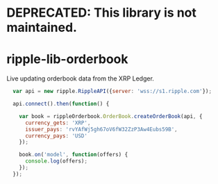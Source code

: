 # DEPRECATED: This library is not maintained.

# ripple-lib-orderbook

Live updating orderbook data from the XRP Ledger.

```javascript
  var api = new ripple.RippleAPI({server: 'wss://s1.ripple.com'});

  api.connect().then(function() {

    var book = rippleOrderbook.OrderBook.createOrderBook(api, {
      currency_gets: 'XRP',
      issuer_pays: 'rvYAfWj5gh67oV6fW32ZzP3Aw4Eubs59B',
      currency_pays: 'USD'
    });

    book.on('model', function(offers) {
      console.log(offers);
    });
  });
```
